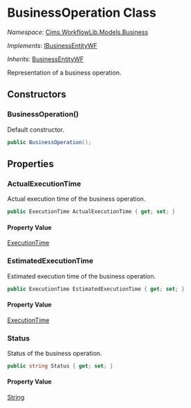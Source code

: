 # BusinessOperation Class

*Namespace*: [Cims.WorkflowLib.Models.Business](Cims.WorkflowLib.Models.Business.md)

*Implements*: [IBusinessEntityWF](IBusinessEntityWF.md)

*Inherits*: [BusinessEntityWF](BusinessEntityWF.md)

Representation of a business operation.

## Constructors

### BusinessOperation()

Default constructor.

```C#
public BusinessOperation();
```

## Properties

### ActualExecutionTime

Actual execution time of the business operation.

```C#
public ExecutionTime ActualExecutionTime { get; set; }
```

#### Property Value

[ExecutionTime](../Performance/ExecutionTime.md)

### EstimatedExecutionTime

Estimated execution time of the business operation.

```C#
public ExecutionTime EstimatedExecutionTime { get; set; }
```

#### Property Value

[ExecutionTime](../Performance/ExecutionTime.md)

### Status

Status of the business operation.

```C#
public string Status { get; set; }
```

#### Property Value

[String](https://learn.microsoft.com/en-us/dotnet/api/system.string)
